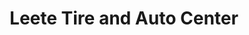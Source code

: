 ---
title: "Leete Tire and Auto Center"
url: /petersburg/leete-tire-and-auto-center/
shop: Autowerkstatt
---